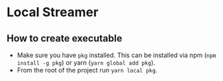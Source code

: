# Local Streamer

## How to create executable

- Make sure you have `pkg` installed. This can be installed via npm (`npm install -g pkg`) or yarn (`yarn global add pkg`).
- From the root of the project run `yarn local pkg`.